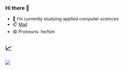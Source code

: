 ### Hi there 👋

- 🌱 I’m currently studying applied computer sciences
- 📫 [Mail][mail]
- 😄 Pronouns: he/him

## 📈
![](https://github-profile-summary-cards.vercel.app/api/cards/profile-details?username=kdev&theme=monokai)


[ud]: https://discord.gg/RcTNjpB
[mail]: mailto:me@kcvw.de?subject=Hey
[discord]: https://discord.com/users/199964094357307392
